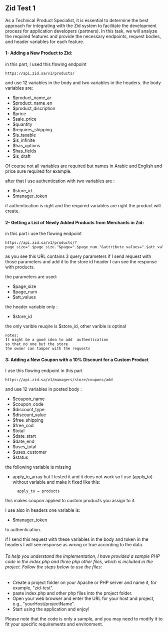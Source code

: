 ## Zid Test 1

As a Technical Product Specialist, it is essential to determine the best approach for integrating with the Zid system to facilitate the development process for application developers (partners). In this task, we will analyze the required features and provide the necessary endpoints, request bodies, and header variables for each feature.

#### 1- Adding a New Product to Zid:
 
in this part, I used this flowing endpoint

    https://api.zid.sa/v1/products/

and use 12 variables in the body and two variables in the headers.
the body variables are: 

* $product_name_ar 
* $product_name_en 
* $product_discription 
* $price 
* $sale_price 
* $quantity 
* $requires_shipping
* $is_taxable
* $is_infinite 
* $has_options 
* $has_fields
* $is_draft

Of course not all variables are required but names in Arabic and English and price sure required for example.

after that I use authentication with two variables are :

* $store_id.
* $manager_token

if authentication is right and the required variables are right the product will create.


#### 2- Getting a List of Newly Added Products from Merchants in Zid:

in this part i use the flowing endpoint 

    https://api.zid.sa/v1/products/?page_size=".$page_size."&page=".$page_num."&attribute_values=".$att_values

as you see this URL contains 3 query parameters if I send request with those parameters and add it to the store id header I can see the response with products.

the parameters are used:

* $page_size
* $page_num
* $att_values

the header variable only :

* $store_id

the only varible reuqire is $store_id, other varible is optinal

    notes:
    It might be a good idea to add  authentication 
    so that no one but the store 
    the owner can tamper with the requests


#### 3: Adding a New Coupon with a 10% Discount for a Custom Product

I use this flowing endpoint in this part 

    https://api.zid.sa/v1/managers/store/coupons/add

and use 12 variables in posted body :

* $coupon_name 
* $coupon_code 
* $discount_type 
* $discount_value 
* $free_shipping 
* $free_cod
* $total 
* $date_start
* $date_end 
* $uses_total 
* $uses_customer 
* $status 

the following variable is missing 

* apply_to_array
but I tested it and it does not work so I use (apply_to) without variable and make it fixed  like this:

        apply_to = products

this makes coupon applied to custom products you assign to it.

I use also in headers one variable is:

* $manager_token

to authentication.

if I send this request with these variables in the body and token in the headers I will see response as wrong or true according to the data.

###### To help you understand the implementation, I have provided a sample PHP code in the index.php and three php other files, which is included in the project. Follow the steps below to use the files:

* Create a project folder on your Apache or PHP server and name it, for example, "zid-test".
* paste index.php and other php files into the project folder.
* Open your web browser and enter the URL for your host and project, e.g., "yourHost/projectName".
* Start using the application and enjoy!

Please note that the code is only a sample, and you may need to modify it to fit your specific requirements and environment.